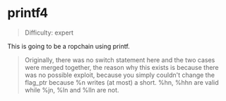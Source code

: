# printf4

>Difficulty: expert

This is going to be a ropchain using printf.

>Originally, there was no switch statement here and the two cases were
>merged together, the reason why this exists is because there was no
>possible exploit, because you simply couldn't change the flag_ptr
>because %n writes (at most) a short.
>%hn, %hhn are valid while %jn, %ln and %lln are not.
